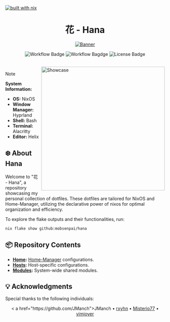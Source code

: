 [![built with nix](https://builtwithnix.org/badge.svg)](https://builtwithnix.org)

<h1 align="center">花 - Hana</h1>

<p align="center">
  <a href="#"><img src="https://raw.githubusercontent.com/NixOS/nixos-artwork/master/logo/nixos-white.png" alt="Banner"/></a>
</p>

<p align="center">
  <img src="https://github.com/mobsenpai/hana/actions/workflows/flake-check.yml/badge.svg" alt="Workflow Badge" />
  <img src="https://github.com/mobsenpai/hana/actions/workflows/fmt.yml/badge.svg" alt="Workflow Bagdge" >
  <img src="https://img.shields.io/github/license/mobsenpai/hana" alt="License Badge"/>
</p>

<br>

<img src="https://github.com/mobsenpai/hana/assets/92603465/0577c6b8-46e4-4a0e-bacb-99f9128e9e16" alt="Showcase" align="right" width="390px">

> [!NOTE]
>
> **System Information:**
>
> - **OS:** NixOS
> - **Window Manager:** Hyprland
> - **Shell:** Bash
> - **Terminal:** Alacritty
> - **Editor:** Helix

## :snowflake: About Hana

Welcome to "花 - Hana", a repository showcasing my personal collection of dotfiles. These dotfiles are tailored for NixOS and Home-Manager, utilizing the declarative power of nixos for optimal organization and efficiency.

To explore the flake outputs and their functionalities, run:

```sh
nix flake show github:mobsenpai/hana
```

## :package: Repository Contents

- **[Home](../home):** [Home-Manager](https://github.com/nix-community/home-manager) configurations.
- **[Hosts](../hosts):** Host-specific configurations.
- **[Modules](../modules):** System-wide shared modules.

## :bulb: Acknowledgments

Special thanks to the following individuals:

<p align="center">
  < a href="https://github.com/JManch">JManch</a> •
  <a href="https://github.com/rxyhn">rxyhn</a> •
  <a href="https://github.com/Misterio77">Misterio77</a> •
  <a href="https://github.com/vimjoyer">vimjoyer</a>
</p>
